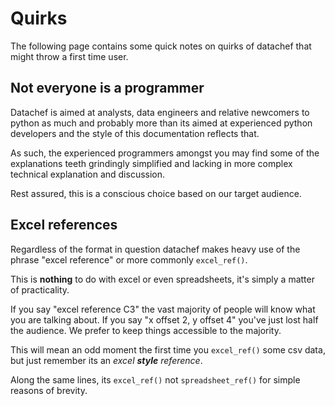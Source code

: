 # Quirks

The following page contains some quick notes on quirks of datachef that might throw a first time user.


## Not everyone is a programmer

Datachef is aimed at analysts, data engineers and relative newcomers to python as much and probably more than its aimed at experienced python developers and the style of this documentation reflects that.

As such, the experienced programmers amongst you may find some of the explanations teeth grindingly simplified and lacking in more complex technical explanation and discussion.

Rest assured, this is a conscious choice based on our target audience.


## Excel references

Regardless of the format in question datachef makes heavy use of the phrase "excel reference" or more commonly `excel_ref()`.

This is **nothing** to do with excel or even spreadsheets, it's simply a matter of practicality.

If you say "excel reference C3" the vast majority of people will know what you are talking about. If you say "x offset 2, y offset 4" you've just lost half the audience. We prefer to keep things accessible to the majority.

This will mean an odd moment the first time you `excel_ref()` some csv data, but just remember its an _excel **style** reference_.

Along the same lines, its `excel_ref()` not `spreadsheet_ref()` for simple reasons of brevity.